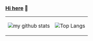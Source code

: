 ### <a href="https://github.com/jiangzhengnan" target="_blank">Hi here</a> 👋 
<table cellspacing="0" cellpadding="0" style="border: none">
  <tr>
    <td>
      
![my github stats](https://github-readme-stats.vercel.app/api?username=jiangzhengnan&show_icons=true&theme=light&show_icons=1)
    </td>
    <td>
      
![Top Langs](https://github-readme-stats.vercel.app/api/top-langs/?username=jiangzhengnan&layout=compact)
    </td>
    </tr> 

